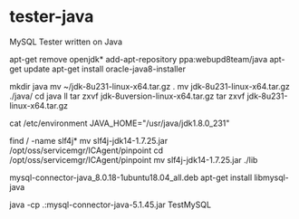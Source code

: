 # tester-java
MySQL Tester written on Java

apt-get remove openjdk*
add-apt-repository ppa:webupd8team/java
apt-get update
apt-get install oracle-java8-installer

mkdir java
mv ~/jdk-8u231-linux-x64.tar.gz .
mv jdk-8u231-linux-x64.tar.gz ./java/
cd java
ll
tar zxvf jdk-8uversion-linux-x64.tar.gz
tar zxvf jdk-8u231-linux-x64.tar.gz

cat /etc/environment
JAVA_HOME="/usr/java/jdk1.8.0_231"

find / -name slf4j*
mv slf4j-jdk14-1.7.25.jar /opt/oss/servicemgr/ICAgent/pinpoint
cd /opt/oss/servicemgr/ICAgent/pinpoint
mv slf4j-jdk14-1.7.25.jar ./lib

mysql-connector-java_8.0.18-1ubuntu18.04_all.deb
apt-get install libmysql-java

java -cp .:mysql-connector-java-5.1.45.jar TestMySQL


